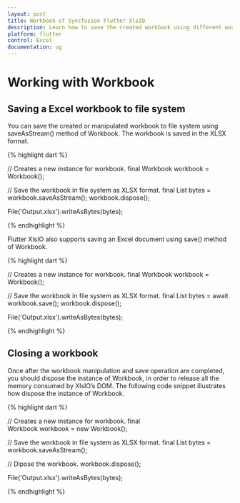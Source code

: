 ```yaml
---
layout: post
title: Workbook of Syncfusion Flutter XlsIO
description: Learn how to save the created workbook using different ways and close the workbook using Syncfusion Flutter XlsIO.
platform: flutter
control: Excel
documentation: ug
---
```


# Working with Workbook

## Saving a Excel workbook to file system

You can save the created or manipulated workbook to file system using saveAsStream() method of Workbook. The workbook is saved in the XLSX format.

{% highlight dart %}

// Creates a new instance for workbook.
final Workbook workbook = Workbook();

// Save the workbook in file system as XLSX format.
final List<int> bytes = workbook.saveAsStream();
workbook.dispose();

File('Output.xlsx').writeAsBytes(bytes);

{% endhighlight %}

Flutter XlsIO also supports saving an Excel document using save() method of Workbook.

{% highlight dart %}

// Creates a new instance for workbook.
final Workbook workbook = Workbook();

// Save the workbook in file system as XLSX format.
final List<int> bytes = await workbook.save();
workbook.dispose();

File('Output.xlsx').writeAsBytes(bytes);

{% endhighlight %}

## Closing a workbook

Once after the workbook manipulation and save operation are completed, you should dispose the instance of Workbook, in order to release all the memory consumed by XlsIO’s DOM. The following code snippet illustrates how dispose the instance of Workbook.

{% highlight dart %}

// Creates a new instance for workbook.
final Workbook workbook = new Workbook();

// Save the workbook in file system as XLSX format.
final List<int> bytes = workbook.saveAsStream();

// Dipose the workbook.
workbook.dispose();

File('Output.xlsx').writeAsBytes(bytes);

{% endhighlight %}


